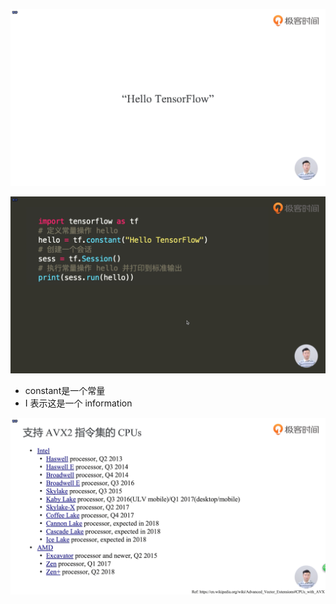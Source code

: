 ![1573125865012](assets/1573125865012.png)

![1573125877114](assets/1573125877114.png)

- constant是一个常量
- I 表示这是一个 information

![1573127480912](assets/1573127480912.png)

